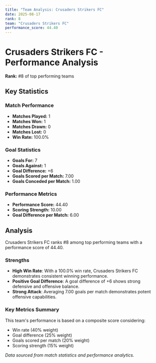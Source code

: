 ```yaml
---
title: "Team Analysis: Crusaders Strikers FC"
date: 2025-08-17
rank: 8
team: "Crusaders Strikers FC"
performance_score: 44.40
---
```


# Crusaders Strikers FC - Performance Analysis

**Rank:** #8 of top performing teams

## Key Statistics

### Match Performance
- **Matches Played:** 1
- **Matches Won:** 1
- **Matches Drawn:** 0
- **Matches Lost:** 0
- **Win Rate:** 100.0%

### Goal Statistics
- **Goals For:** 7
- **Goals Against:** 1
- **Goal Difference:** +6
- **Goals Scored per Match:** 7.00
- **Goals Conceded per Match:** 1.00

### Performance Metrics
- **Performance Score:** 44.40
- **Scoring Strength:** 10.00
- **Goal Difference per Match:** 6.00

## Analysis

Crusaders Strikers FC ranks #8 among top performing teams with a performance score of 44.40.

### Strengths
- **High Win Rate**: With a 100.0% win rate, Crusaders Strikers FC demonstrates consistent winning performance.
- **Positive Goal Difference**: A goal difference of +6 shows strong defensive and offensive balance.
- **Strong Attack**: Averaging 7.00 goals per match demonstrates potent offensive capabilities.

### Key Metrics Summary

This team's performance is based on a composite score considering:
- Win rate (40% weight)
- Goal difference (25% weight) 
- Goals scored per match (20% weight)
- Scoring strength (15% weight)

*Data sourced from match statistics and performance analytics.*
